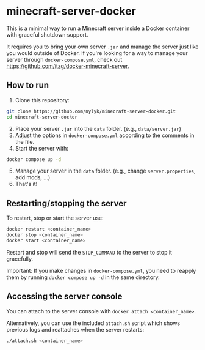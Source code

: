 # minecraft-server-docker

This is a minimal way to run a Minecraft server inside a Docker container with graceful shutdown support.

It requires you to bring your own server `.jar` and manage the server just like you would outside of Docker. If you're looking for a way to manage your server through `docker-compose.yml`, check out https://github.com/itzg/docker-minecraft-server.

## How to run

1. Clone this repository:

```bash
git clone https://github.com/nylyk/minecraft-server-docker.git
cd minecraft-server-docker
```

2. Place your server `.jar` into the `data` folder. (e.g., `data/server.jar`)
3. Adjust the options in `docker-compose.yml` according to the comments in the file.
4. Start the server with:

```bash
docker compose up -d
```

5. Manage your server in the `data` folder. (e.g., change `server.properties`, add mods, ...)
6. That's it!

## Restarting/stopping the server

To restart, stop or start the server use:

```bash
docker restart <container_name>
docker stop <container_name>
docker start <container_name>
```

Restart and stop will send the `STOP_COMMAND` to the server to stop it gracefully.

Important: If you make changes in `docker-compose.yml`, you need to reapply them by running `docker compose up -d` in the same directory.

## Accessing the server console

You can attach to the server console with `docker attach <container_name>`.

Alternatively, you can use the included `attach.sh` script which shows previous logs and reattaches when the server restarts:

```bash
./attach.sh <container_name>
```
